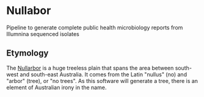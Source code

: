 # Nullabor
Pipeline to generate complete public health microbiology reports from Illumnina sequenced isolates

## Etymology

The [Nullarbor](http://en.wikipedia.org/wiki/Nullarbor_Plain) is a huge treeless plain that spans the area between south-west and south-east Australia. It comes from the Latin "nullus" (no) and "arbor" (tree), or "no trees". As this software will generate a tree, there is an element of Australian irony in the name.
